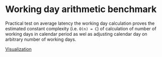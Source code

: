 # Working day arithmetic benchmark

Practical test on average latency the working day calculation proves the estimated constant complexity (i.e. `O(n) = C`)
of calculation of number of working days in calendar period as wel as adjusting calendar day on arbitrary number of 
working days.

[Visualization](http://jmh.morethan.io?source=https://raw.githubusercontent.com/striped/time-util/main/wdcalc-perf/jmh-result.json)
